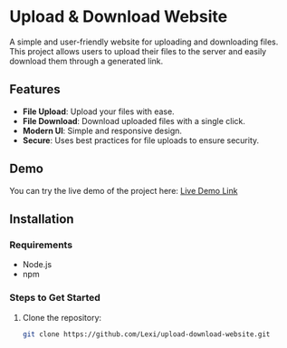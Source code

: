 # Upload & Download Website

A simple and user-friendly website for uploading and downloading files. This project allows users to upload their files to the server and easily download them through a generated link.

## Features
- **File Upload**: Upload your files with ease.
- **File Download**: Download uploaded files with a single click.
- **Modern UI**: Simple and responsive design.
- **Secure**: Uses best practices for file uploads to ensure security.

## Demo
You can try the live demo of the project here: [Live Demo Link](https://example.com)

## Installation

### Requirements
- Node.js
- npm

### Steps to Get Started
1. Clone the repository:
   ```bash
   git clone https://github.com/Lexi/upload-download-website.git